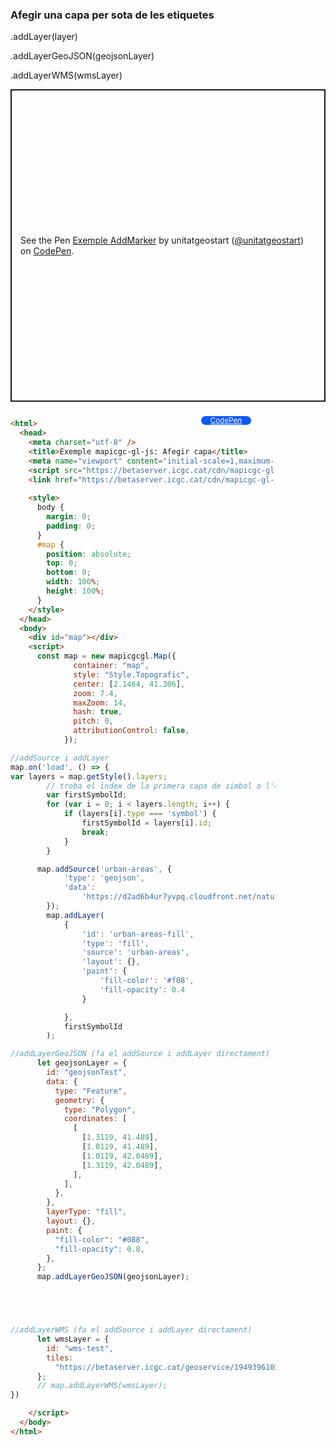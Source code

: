 ### Afegir una capa per sota de les etiquetes

.addLayer(layer)

.addLayerGeoJSON(geojsonLayer)

.addLayerWMS(wmsLayer)

<p class="codepen" data-height="500" data-theme-id="light" data-slug-hash="LYadwPy" data-editable="true" data-user="unitatgeostart" style="height: 500px; box-sizing: border-box; display: flex; align-items: center; justify-content: center; border: 2px solid; margin: 1em 0; padding: 1em;">
  <span>See the Pen <a href="https://codepen.io/unitatgeostart/pen/LYadwPy">
  Exemple AddMarker</a> by unitatgeostart (<a href="https://codepen.io/unitatgeostart">@unitatgeostart</a>)
  on <a href="https://codepen.io">CodePen</a>.</span>
</p>
<script async src="https://cpwebassets.codepen.io/assets/embed/ei.js"></script>

<a style="color: white" target="_blank" class=" button btn btn-primary" href="https://codepen.io/unitatgeostart/pen/LYadwPy">CodePen</a>



<style>
  .button{
    position: relative;
    top: 9px;
    z-index: 1;
    /* right: -46px; */
    width: 80px;
    float: right;
    right: 119px;
    background-color: #0d58ff;
    border-radius: 10px;
    text-align: -webkit-center;
    font-size: smaller;
    
  }
    .button:hover{

    background-color: #032879;

  }
  </style>

```html 

<html>
  <head>
    <meta charset="utf-8" />
    <title>Exemple mapicgc-gl-js: Afegir capa</title>
    <meta name="viewport" content="initial-scale=1,maximum-scale=1,user-scalable=no" />
    <script src="https://betaserver.icgc.cat/cdn/mapicgc-gl-js/mapicgc-gl.js"></script>
    <link href="https://betaserver.icgc.cat/cdn/mapicgc-gl-js/mapicgc-gl.css" rel="stylesheet" />
  
    <style>
      body {
        margin: 0;
        padding: 0;
      }
      #map {
        position: absolute;
        top: 0;
        bottom: 0;
        width: 100%;
        height: 100%;
      }
    </style>
  </head>
  <body>
    <div id="map"></div>
    <script>
      const map = new mapicgcgl.Map({
              container: "map",
              style: "Style.Topografic",
              center: [2.1464, 41.306],
              zoom: 7.4,
              maxZoom: 14,
              hash: true,
              pitch: 0,
              attributionControl: false,
            });

//addSource i addLayer
map.on('load', () => {
var layers = map.getStyle().layers;
        // troba el index de la primera capa de simbol a l'estil del mapa, per inserir la nova capa per sota.
        var firstSymbolId;
        for (var i = 0; i < layers.length; i++) {
            if (layers[i].type === 'symbol') {
                firstSymbolId = layers[i].id;
                break;
            }
        }

      map.addSource('urban-areas', {
            'type': 'geojson',
            'data':
                'https://d2ad6b4ur7yvpq.cloudfront.net/naturalearth-3.3.0/ne_50m_urban_areas.geojson'
        });
        map.addLayer(
            {
                'id': 'urban-areas-fill',
                'type': 'fill',
                'source': 'urban-areas',
                'layout': {},
                'paint': {
                    'fill-color': '#f08',
                    'fill-opacity': 0.4
                }

            },
            firstSymbolId
        );

//addLayerGeoJSON (fa el addSource i addLayer directament)
      let geojsonLayer = {
        id: "geojsonTest",
        data: {
          type: "Feature",
          geometry: {
            type: "Polygon",
            coordinates: [
              [
                [1.3119, 41.489],
                [1.0119, 41.489],
                [1.0119, 42.0489],
                [1.3119, 42.0489],
              ],
            ],
          },
        },
        layerType: "fill",
        layout: {},
        paint: {
          "fill-color": "#088",
          "fill-opacity": 0.8,
        },
      };
      map.addLayerGeoJSON(geojsonLayer);





//addLayerWMS (fa el addSource i addLayer directament)
      let wmsLayer = {
        id: "wms-test",
        tiles:
          "https://betaserver.icgc.cat/geoservice/194939610536528507705272100186218457502?service=WMS&request=GetMap&layers=swllH1905&styles=&format=image%2Fpng&transparent=true&version=1.1.1&nom=swellHeight_20210903&tipus=wms&businessId=-1&width=256&height=256&srs=EPSG%3A3857&bbox={bbox-epsg-3857}",
      };
      // map.addLayerWMS(wmsLayer);
})

    </script>
  </body>
</html>
```
